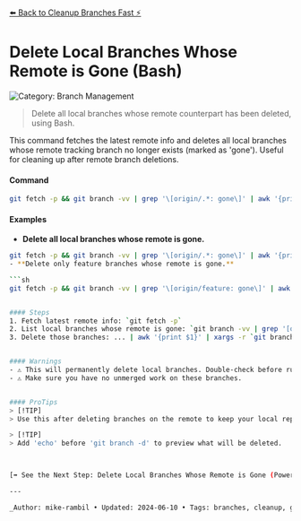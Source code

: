 [⬅️ Back to Cleanup Branches Fast ⚡](./cleanup-branches-fast.md)

# Delete Local Branches Whose Remote is Gone (Bash)


![Category: Branch Management](https://img.shields.io/badge/Category-Branch%20Management-blue)
> Delete all local branches whose remote counterpart has been deleted, using Bash.

This command fetches the latest remote info and deletes all local branches whose remote tracking branch no longer exists (marked as 'gone'). Useful for cleaning up after remote branch deletions.


#### Command
```sh
git fetch -p && git branch -vv | grep '\[origin/.*: gone\]' | awk '{print $1}' | xargs -r git branch -d
```

#### Examples
- **Delete all local branches whose remote is gone.**

```sh
git fetch -p && git branch -vv | grep '\[origin/.*: gone\]' | awk '{print $1}' | xargs -r git branch -d```
- **Delete only feature branches whose remote is gone.**

```sh
git fetch -p && git branch -vv | grep '\[origin/feature: gone\]' | awk '{print $1}' | xargs -r git branch -d```


#### Steps
1. Fetch latest remote info: `git fetch -p`
2. List local branches whose remote is gone: `git branch -vv | grep '[origin/.*: gone`]'
3. Delete those branches: ... | awk '{print $1}' | xargs -r `git branch -d`


#### Warnings
- ⚠️ This will permanently delete local branches. Double-check before running.
- ⚠️ Make sure you have no unmerged work on these branches.


#### ProTips
> [!TIP]
> Use this after deleting branches on the remote to keep your local repo tidy.

> [!TIP]
> Add 'echo' before 'git branch -d' to preview what will be deleted.



[➡️ See the Next Step: Delete Local Branches Whose Remote is Gone (PowerShell)](./delete-local-branches-whose-remote-is-gone-powershell.md)

---

_Author: mike-rambil • Updated: 2024-06-10 • Tags: branches, cleanup, gone, bash_
